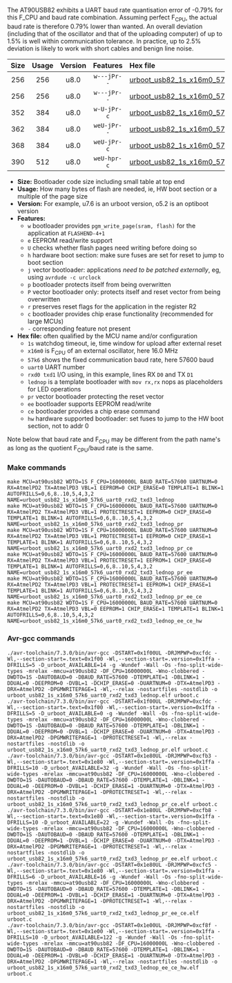 The AT90USB82 exhibits a UART baud rate quantisation error of -0.79% for this F_CPU and baud rate combination. Assuming perfect F<sub>CPU</sub>, the actual baud rate is therefore 0.79% lower than wanted. An overall deviation (including that of the oscillator and that of the uploading computer) of up to 1.5% is well within communication tolerance. In practice, up to 2.5% deviation is likely to work with short cables and benign line noise.

|Size|Usage|Version|Features|Hex file|
|:-:|:-:|:-:|:-:|:--|
|256|256|u8.0|`w---jPr--`|[urboot_usb82_1s_x16m0_57k6_uart0_rxd2_txd3_lednop.hex](https://raw.githubusercontent.com/stefanrueger/urboot.hex/main/mcus/at90usb82/watchdog_1_s/external_oscillator_x/16m000000_hz/%2B%2B57k6_baud/uart0_rxd2_txd3/lednop/urboot_usb82_1s_x16m0_57k6_uart0_rxd2_txd3_lednop.hex)|
|256|256|u8.0|`w---jPr--`|[urboot_usb82_1s_x16m0_57k6_uart0_rxd2_txd3_lednop_pr.hex](https://raw.githubusercontent.com/stefanrueger/urboot.hex/main/mcus/at90usb82/watchdog_1_s/external_oscillator_x/16m000000_hz/%2B%2B57k6_baud/uart0_rxd2_txd3/lednop/urboot_usb82_1s_x16m0_57k6_uart0_rxd2_txd3_lednop_pr.hex)|
|352|384|u8.0|`w-U-jPr-c`|[urboot_usb82_1s_x16m0_57k6_uart0_rxd2_txd3_lednop_pr_ce.hex](https://raw.githubusercontent.com/stefanrueger/urboot.hex/main/mcus/at90usb82/watchdog_1_s/external_oscillator_x/16m000000_hz/%2B%2B57k6_baud/uart0_rxd2_txd3/lednop/urboot_usb82_1s_x16m0_57k6_uart0_rxd2_txd3_lednop_pr_ce.hex)|
|362|384|u8.0|`weU-jPr--`|[urboot_usb82_1s_x16m0_57k6_uart0_rxd2_txd3_lednop_pr_ee.hex](https://raw.githubusercontent.com/stefanrueger/urboot.hex/main/mcus/at90usb82/watchdog_1_s/external_oscillator_x/16m000000_hz/%2B%2B57k6_baud/uart0_rxd2_txd3/lednop/urboot_usb82_1s_x16m0_57k6_uart0_rxd2_txd3_lednop_pr_ee.hex)|
|368|384|u8.0|`weU-jPr-c`|[urboot_usb82_1s_x16m0_57k6_uart0_rxd2_txd3_lednop_pr_ee_ce.hex](https://raw.githubusercontent.com/stefanrueger/urboot.hex/main/mcus/at90usb82/watchdog_1_s/external_oscillator_x/16m000000_hz/%2B%2B57k6_baud/uart0_rxd2_txd3/lednop/urboot_usb82_1s_x16m0_57k6_uart0_rxd2_txd3_lednop_pr_ee_ce.hex)|
|390|512|u8.0|`weU-hpr-c`|[urboot_usb82_1s_x16m0_57k6_uart0_rxd2_txd3_lednop_ee_ce_hw.hex](https://raw.githubusercontent.com/stefanrueger/urboot.hex/main/mcus/at90usb82/watchdog_1_s/external_oscillator_x/16m000000_hz/%2B%2B57k6_baud/uart0_rxd2_txd3/lednop/urboot_usb82_1s_x16m0_57k6_uart0_rxd2_txd3_lednop_ee_ce_hw.hex)|

- **Size:** Bootloader code size including small table at top end
- **Usage:** How many bytes of flash are needed, ie, HW boot section or a multiple of the page size
- **Version:** For example, u7.6 is an urboot version, o5.2 is an optiboot version
- **Features:**
  + `w` bootloader provides `pgm_write_page(sram, flash)` for the application at `FLASHEND-4+1`
  + `e` EEPROM read/write support
  + `U` checks whether flash pages need writing before doing so
  + `h` hardware boot section: make sure fuses are set for reset to jump to boot section
  + `j` vector bootloader: applications *need to be patched externally*, eg, using `avrdude -c urclock`
  + `p` bootloader protects itself from being overwritten
  + `P` vector bootloader only: protects itself and reset vector from being overwritten
  + `r` preserves reset flags for the application in the register R2
  + `c` bootloader provides chip erase functionality (recommended for large MCUs)
  + `-` corresponding feature not present
- **Hex file:** often qualified by the MCU name and/or configuration
  + `1s` watchdog timeout, ie, time window for upload after external reset
  + `x16m0` is F<sub>CPU</sub> of an external oscillator, here 16.0 MHz
  + `57k6` shows the fixed communication baud rate, here 57600 baud
  + `uart0` UART number
  + `rxd0 txd1` I/O using, in this example, lines RX `D0` and TX `D1`
  + `lednop` is a template bootloader with `mov rx,rx` nops as placeholders for LED operations
  + `pr` vector bootloader protecting the reset vector
  + `ee` bootloader supports EEPROM read/write
  + `ce` bootloader provides a chip erase command
  + `hw` hardware supported bootloader: set fuses to jump to the HW boot section, not to addr 0


Note below that baud rate and F<sub>CPU</sub> may be different from the path name's as long as the quotient F<sub>CPU</sub>/baud rate is the same.

### Make commands
```
make MCU=at90usb82 WDTO=1S F_CPU=16000000L BAUD_RATE=57600 UARTNUM=0 RX=AtmelPD2 TX=AtmelPD3 VBL=1 EEPROM=0 CHIP_ERASE=0 TEMPLATE=1 BLINK=1 AUTOFRILLS=0,6,8..10,5,4,3,2 NAME=urboot_usb82_1s_x16m0_57k6_uart0_rxd2_txd3_lednop
make MCU=at90usb82 WDTO=1S F_CPU=16000000L BAUD_RATE=57600 UARTNUM=0 RX=AtmelPD2 TX=AtmelPD3 VBL=1 PROTECTRESET=1 EEPROM=0 CHIP_ERASE=0 TEMPLATE=1 BLINK=1 AUTOFRILLS=0,6,8..10,5,4,3,2 NAME=urboot_usb82_1s_x16m0_57k6_uart0_rxd2_txd3_lednop_pr
make MCU=at90usb82 WDTO=1S F_CPU=16000000L BAUD_RATE=57600 UARTNUM=0 RX=AtmelPD2 TX=AtmelPD3 VBL=1 PROTECTRESET=1 EEPROM=0 CHIP_ERASE=1 TEMPLATE=1 BLINK=1 AUTOFRILLS=0,6,8..10,5,4,3,2 NAME=urboot_usb82_1s_x16m0_57k6_uart0_rxd2_txd3_lednop_pr_ce
make MCU=at90usb82 WDTO=1S F_CPU=16000000L BAUD_RATE=57600 UARTNUM=0 RX=AtmelPD2 TX=AtmelPD3 VBL=1 PROTECTRESET=1 EEPROM=1 CHIP_ERASE=0 TEMPLATE=1 BLINK=1 AUTOFRILLS=0,6,8..10,5,4,3,2 NAME=urboot_usb82_1s_x16m0_57k6_uart0_rxd2_txd3_lednop_pr_ee
make MCU=at90usb82 WDTO=1S F_CPU=16000000L BAUD_RATE=57600 UARTNUM=0 RX=AtmelPD2 TX=AtmelPD3 VBL=1 PROTECTRESET=1 EEPROM=1 CHIP_ERASE=1 TEMPLATE=1 BLINK=1 AUTOFRILLS=0,6,8..10,5,4,3,2 NAME=urboot_usb82_1s_x16m0_57k6_uart0_rxd2_txd3_lednop_pr_ee_ce
make MCU=at90usb82 WDTO=1S F_CPU=16000000L BAUD_RATE=57600 UARTNUM=0 RX=AtmelPD2 TX=AtmelPD3 VBL=0 EEPROM=1 CHIP_ERASE=1 TEMPLATE=1 BLINK=1 AUTOFRILLS=0,6,8..10,5,4,3,2 NAME=urboot_usb82_1s_x16m0_57k6_uart0_rxd2_txd3_lednop_ee_ce_hw
```

### Avr-gcc commands
```
./avr-toolchain/7.3.0/bin/avr-gcc -DSTART=0x1f00UL -DRJMPWP=0xcfdc -Wl,--section-start=.text=0x1f00 -Wl,--section-start=.version=0x1ffa -DFRILLS=5 -D_urboot_AVAILABLE=14 -g -Wundef -Wall -Os -fno-split-wide-types -mrelax -mmcu=at90usb82 -DF_CPU=16000000L -Wno-clobbered -DWDTO=1S -DAUTOBAUD=0 -DBAUD_RATE=57600 -DTEMPLATE=1 -DBLINK=1 -DDUAL=0 -DEEPROM=0 -DVBL=1 -DCHIP_ERASE=0 -DUARTNUM=0 -DTX=AtmelPD3 -DRX=AtmelPD2 -DPGMWRITEPAGE=1 -Wl,--relax -nostartfiles -nostdlib -o urboot_usb82_1s_x16m0_57k6_uart0_rxd2_txd3_lednop.elf urboot.c
./avr-toolchain/7.3.0/bin/avr-gcc -DSTART=0x1f00UL -DRJMPWP=0xcfdc -Wl,--section-start=.text=0x1f00 -Wl,--section-start=.version=0x1ffa -DFRILLS=5 -D_urboot_AVAILABLE=0 -g -Wundef -Wall -Os -fno-split-wide-types -mrelax -mmcu=at90usb82 -DF_CPU=16000000L -Wno-clobbered -DWDTO=1S -DAUTOBAUD=0 -DBAUD_RATE=57600 -DTEMPLATE=1 -DBLINK=1 -DDUAL=0 -DEEPROM=0 -DVBL=1 -DCHIP_ERASE=0 -DUARTNUM=0 -DTX=AtmelPD3 -DRX=AtmelPD2 -DPGMWRITEPAGE=1 -DPROTECTRESET=1 -Wl,--relax -nostartfiles -nostdlib -o urboot_usb82_1s_x16m0_57k6_uart0_rxd2_txd3_lednop_pr.elf urboot.c
./avr-toolchain/7.3.0/bin/avr-gcc -DSTART=0x1e80UL -DRJMPWP=0xcfb3 -Wl,--section-start=.text=0x1e80 -Wl,--section-start=.version=0x1ffa -DFRILLS=10 -D_urboot_AVAILABLE=32 -g -Wundef -Wall -Os -fno-split-wide-types -mrelax -mmcu=at90usb82 -DF_CPU=16000000L -Wno-clobbered -DWDTO=1S -DAUTOBAUD=0 -DBAUD_RATE=57600 -DTEMPLATE=1 -DBLINK=1 -DDUAL=0 -DEEPROM=0 -DVBL=1 -DCHIP_ERASE=1 -DUARTNUM=0 -DTX=AtmelPD3 -DRX=AtmelPD2 -DPGMWRITEPAGE=1 -DPROTECTRESET=1 -Wl,--relax -nostartfiles -nostdlib -o urboot_usb82_1s_x16m0_57k6_uart0_rxd2_txd3_lednop_pr_ce.elf urboot.c
./avr-toolchain/7.3.0/bin/avr-gcc -DSTART=0x1e80UL -DRJMPWP=0xcfb8 -Wl,--section-start=.text=0x1e80 -Wl,--section-start=.version=0x1ffa -DFRILLS=10 -D_urboot_AVAILABLE=22 -g -Wundef -Wall -Os -fno-split-wide-types -mrelax -mmcu=at90usb82 -DF_CPU=16000000L -Wno-clobbered -DWDTO=1S -DAUTOBAUD=0 -DBAUD_RATE=57600 -DTEMPLATE=1 -DBLINK=1 -DDUAL=0 -DEEPROM=1 -DVBL=1 -DCHIP_ERASE=0 -DUARTNUM=0 -DTX=AtmelPD3 -DRX=AtmelPD2 -DPGMWRITEPAGE=1 -DPROTECTRESET=1 -Wl,--relax -nostartfiles -nostdlib -o urboot_usb82_1s_x16m0_57k6_uart0_rxd2_txd3_lednop_pr_ee.elf urboot.c
./avr-toolchain/7.3.0/bin/avr-gcc -DSTART=0x1e80UL -DRJMPWP=0xcfc5 -Wl,--section-start=.text=0x1e80 -Wl,--section-start=.version=0x1ffa -DFRILLS=6 -D_urboot_AVAILABLE=16 -g -Wundef -Wall -Os -fno-split-wide-types -mrelax -mmcu=at90usb82 -DF_CPU=16000000L -Wno-clobbered -DWDTO=1S -DAUTOBAUD=0 -DBAUD_RATE=57600 -DTEMPLATE=1 -DBLINK=1 -DDUAL=0 -DEEPROM=1 -DVBL=1 -DCHIP_ERASE=1 -DUARTNUM=0 -DTX=AtmelPD3 -DRX=AtmelPD2 -DPGMWRITEPAGE=1 -DPROTECTRESET=1 -Wl,--relax -nostartfiles -nostdlib -o urboot_usb82_1s_x16m0_57k6_uart0_rxd2_txd3_lednop_pr_ee_ce.elf urboot.c
./avr-toolchain/7.3.0/bin/avr-gcc -DSTART=0x1e00UL -DRJMPWP=0xcf8f -Wl,--section-start=.text=0x1e00 -Wl,--section-start=.version=0x1ffa -DFRILLS=10 -D_urboot_AVAILABLE=122 -g -Wundef -Wall -Os -fno-split-wide-types -mrelax -mmcu=at90usb82 -DF_CPU=16000000L -Wno-clobbered -DWDTO=1S -DAUTOBAUD=0 -DBAUD_RATE=57600 -DTEMPLATE=1 -DBLINK=1 -DDUAL=0 -DEEPROM=1 -DVBL=0 -DCHIP_ERASE=1 -DUARTNUM=0 -DTX=AtmelPD3 -DRX=AtmelPD2 -DPGMWRITEPAGE=1 -Wl,--relax -nostartfiles -nostdlib -o urboot_usb82_1s_x16m0_57k6_uart0_rxd2_txd3_lednop_ee_ce_hw.elf urboot.c
```


